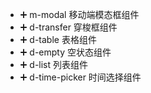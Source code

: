 * ➕ m-modal 移动端模态框组件
* ➕ d-transfer 穿梭框组件
* ➕ d-table 表格组件
* ➕ d-empty 空状态组件
* ➕ d-list 列表组件
* ➕ d-time-picker 时间选择组件


